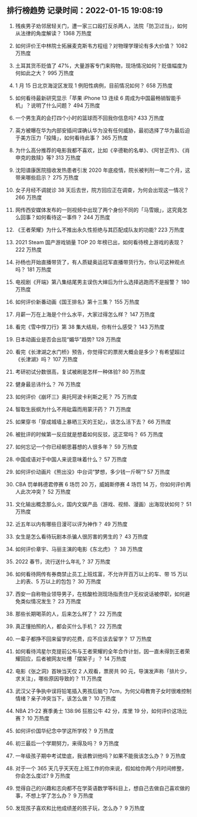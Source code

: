 
## 排行榜趋势 记录时间：2022-01-15 19:08:19
  
  1. 残疾男子劝邻居轻关门，遭一家三口殴打反杀两人，法院「防卫过当」，如何从法律的角度解读？ 1368 万热度
    
  2. 如何评价王中林院士拓展麦克斯韦方程组？对物理学理论有多大价值？ 1082 万热度
    
  3. 土耳其货币贬值了 47%，大量游客专门来购物，现场情况如何？贬值幅度为何如此之大？ 995 万热度
    
  4. 1 月 15 日北京海淀区发现 1 例阳性病例，目前情况如何？ 658 万热度
    
  5. 如何看待最新研究显示「苹果 iPhone 13 连续 6 周成为中国最畅销智能手机」？说明了什么问题？ 494 万热度
    
  6. 一个男生真的会打四个小时的篮球而不回我你信息吗? 433 万热度
    
  7. 英方被曝在华为内部安插间谍确认华为没有任何威胁，最初选择了华为最后迫于美方压力「投降」，如何看待此事？ 365 万热度
    
  8. 为什么高分推荐的电影我都不喜欢，比如《辛德勒的名单》、《阿甘正传》、《肖申克的救赎》等? 313 万热度
    
  9. 沈阳谱康医院擅收发热患者引发 2020 年底疫情，院长被判刑一年二个月，这带来哪些启示？ 275 万热度
    
  10. 女子月经不调就诊 38 天后去世，院方回应正在调查，为何会出现这一情况？ 266 万热度
    
  11. 网传西安媒体发布的一则视频中出现了两个身份不同的「马雪娥」，这究竟怎么回事？如何看待这一事件？ 244 万热度
    
  12. 《王者荣耀》为什么不推出永久性拒绝与其匹配成队友的功能? 223 万热度
    
  13. 2021 Steam 国产游戏销量 TOP 20 年榜已出，如何看待榜上游戏的表现？ 222 万热度
    
  14. 孙杨也开始直播带货了，有人质疑奥运冠军直播带货行为，你认可这种观点吗？ 181 万热度
    
  15. 电视剧《开端》第八集结尾男主误伤大婶后为什么选择逃跑而不是报警？ 180 万热度
    
  16. 如何评价新番动画《国王排名》第十三集？ 155 万热度
    
  17. 月薪一万在上海是个什么水平，大家过得怎么样？ 147 万热度
    
  18. 看完《雪中悍刀行》第 38 集大结局，你有什么感受？ 143 万热度
    
  19. 日本动画业是否会出现“媚华”趋势? 128 万热度
    
  20. 看完《长津湖之水门桥》预告，你觉得它的票房大概会是多少？有希望超过《长津湖》吗？ 107 万热度
    
  21. 考研初试分数很高，复试被刷是怎样一种体验? 80 万热度
    
  22. 健身最忌讳什么？ 76 万热度
    
  23. 如何评价《崩坏三》奥托阿波卡利斯之死？ 75 万热度
    
  24. 智取生辰纲为什么不用砒霜而用蒙汗药？ 71 万热度
    
  25. 如果穿书「穿成城墙上暴晒三天的王妃」，该怎么活下去？ 66 万热度
    
  26. 被批评的时候第一反应就是想着如何反驳，这正常吗？ 65 万热度
    
  27. 如何忘记一个你已经朝思暮想的人很多年？ 59 万热度
    
  28. 中国成语对于中国人来说意味着什么？ 57 万热度
    
  29. 如何评价动画片《熊出没》中台词“梦想，多少钱一斤啊”? 57 万热度
    
  30. CBA 罚单韩德君停赛 6 场罚 20 万，威姆斯停赛 4 场罚 14 万，你如何评价两人此次冲突？ 52 万热度
    
  31. 文化输出概念那么火，国内文娱产品（游戏、视频、漫画）出海现状如何？ 51 万热度
    
  32. 近五年以内有哪些日漫可以评为神作？ 49 万热度
    
  33. 女生是怎么看待玩剧本杀骗人很厉害的男生的？ 43 万热度
    
  34. 如何评价章宇、马丽主演的电影《东北虎》？ 38 万热度
    
  35. 2022 春节，流行送什么年礼？ 37 万热度
    
  36. 如何看待网传有券商禁止员工上班炫富，不允许开百万以上的车、带 15 万以上的表、5 万以上的包包？ 30 万热度
    
  37. 西安一自称物业领导男子，在核酸检测现场指责住户无权说话被停职，如何避免类似情况发生？ 23 万热度
    
  38. 那些长期喝茶的人，后来怎么样了？ 22 万热度
    
  39. 真正懂拍照的人，都会买什么手机？ 22 万热度
    
  40. 一辈子都挣不回来留学的花费，应不应该去留学？ 17 万热度
    
  41. 如何看待鸿星尔克提前公布与王者荣耀的全年合作计划，因一直未得到王者荣耀回应，后者被网友吐槽「摆架子」？ 14 万热度
    
  42. 电影《张之洞》首映当天仅 2 人观看，票房共 90 元，导演发声称「排片少，求关注」，哪些原因导致的？ 11 万热度
    
  43. 武汉父子争执中误将铅笔插入男孩后脑勺 7cm，为何父母教育子女时很难控制情绪？亲子冲突当下，该怎么做？ 10 万热度
    
  44. NBA 21-22 赛季勇士 138:96 狂胜公牛 42 分，库里 19 分，如何评价这场比赛？ 10 万热度
    
  45. 如何评价国华纪念中学这所学校？ 9 万热度
    
  46. 初三最后一个学期努力，来得及吗？ 9 万热度
    
  47. 一年级孩子期中考试垫底，我该教训他吗？如果不能我该怎么办？ 9 万热度
    
  48. 对于一个 365 天几乎天天在上班工作的你来说，假如给你两个月时间修整，你会怎么度过? 9 万热度
    
  49. 觉得自己的兴趣和志向都不在学英语数学等科目上，想自己去做自己喜欢做的事，不想上学了怎么办？ 9 万热度
    
  50. 发现孩子喜欢和比他成绩差的孩子玩，怎么办？ 9 万热度
    